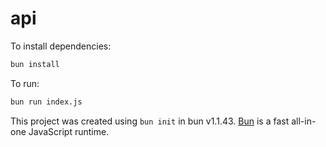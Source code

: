 # api

To install dependencies:

```bash
bun install
```

To run:

```bash
bun run index.js
```

This project was created using `bun init` in bun v1.1.43. [Bun](https://bun.sh) is a fast all-in-one JavaScript runtime.
